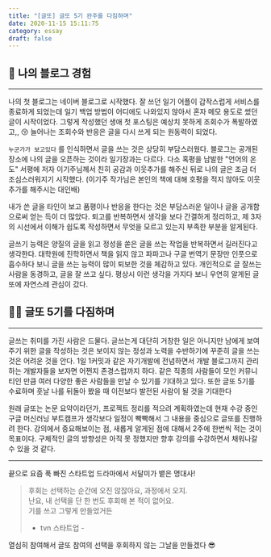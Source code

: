 ```yaml
---
title: "[글또] 글또 5기 완주를 다짐하며"
date: 2020-11-15 15:11:75
category: essay
draft: false
---
```


## 📝 나의 블로그 경험 
---
나의 첫 블로그는 네이버 블로그로 시작했다. 잘 쓰던 일기 어플이 갑작스럽게 서비스를 종료하게 되었는데 일기 백업 방법이 어디에도 나와있지 않아서 혼자 메모 용도로 썼던 글이 시작이었다. 그렇게 작성했던 생애 첫 포스팅은 예상치 못하게 조회수가 폭발하였고,, 😚 늘어나는 조회수와 반응은 글을 다시 쓰게 되는 원동력이 되었다. 

`누군가가 보고있다` 를 인식하면서 글을 쓰는 것은 상당히 부담스러웠다. 블로그는 공개된 장소에 나의 글을 오픈하는 것이라 일기장과는 다르다. 다소 혹평을 남발한 "언어의 온도" 서평에 저자 이기주님께서 친히 공감과 이웃추가를 해주신 뒤로 나의 글은 조금 더 조심스러워지기 시작했다. (이기주 작가님은 본인의 책에 대해 호평을 적지 않아도 이웃추가를 해주시는 대인배)  

내가 쓴 글을 타인이 보고 품평이나 반응을 한다는 것은 부담스러운 일이나 글을 공개함으로써 얻는 득이 더 많았다. 퇴고를 반복하면서 생각을 보다 간결하게 정리하고, 제 3자의 시선에서 이해가 쉽도록 작성하면서 무엇을 모르고 있는지 부족한 부분을 알게된다.

글쓰기 능력은 양질의 글을 읽고 정성을 쏟은 글을 쓰는 작업을 반복하면서 길러진다고 생각한다. 대학원에 진학하면서 책을 읽지 않고 파파고나 구글 번역기 문장만 인풋으로 흡수하다 보니 글을 쓰는 능력이 많이 퇴보한 것을 체감하고 있다. 개인적으로 글 잘쓰는 사람을 동경하고, 글을 잘 쓰고 싶다. 평상시 이런 생각을 가지다 보니 우연히 알게된 글또에 자연스레 관심이 갔다. 
 

## 🏄‍♀️ 글또 5기를 다짐하며
---
글쓰는 취미를 가진 사람은 드물다. 글쓰는게 대단히 거창한 일은 아니지만 남에게 보여주기 위한 글을 작성하는 것은 보이지 않는 정성과 노력을 수반하기에 꾸준히 글을 쓰는 것은 어려운 것을 안다. 1일 1커밋과 같은 자기개발에 전념하면서 개발 블로그까지 관리하는 개발자들을 보자면 어쩐지 존경스럽까지 하다. 같은 직종의 사람들이 모인 커뮤니티인 만큼 여러 다양한 좋은 사람들을 만날 수 있기를 기대하고 있다. 또한 글또 5기를 수료하며 훗날 나를 뒤돌아 봤을 때 이전보다 발전된 사람이 될 것을 기대한다

원래 글또는 논문 요약이라던가, 프로젝트 정리를 적으려 계획하였는데 현재 수강 중인 구글 머신러닝 부트캠프가 생각보다 일정이 빡빡해서 그 내용을 중심으로 글또를 진행하려 한다. 강의에서 중요해보이는 점, 새롭게 알게된 점에 대해서 2주에 한번씩 적는 것이 목표이다. 구체적인 글의 방향성은 아직 못 정했지만 향후 강의를 수강하면서 채워나갈 수 있을 것 같다. 

---

끝으로 요즘 푹 빠진 스타트업 드라마에서 서달미가 뱉은 명대사!

> 후회는 선택하는 순간에 오진 않잖아요, 과정에서 오지.   
> 난요, 내 선택을 단 한 번도 후회해 본 적이 없어요.   
> 기를 쓰고 그렇게 만들었거든   
>   
> - tvn 스타트업 -  

열심히 참여해서 글또 참여의 선택을 후회하지 않는 그날을 만들겠다 😎
